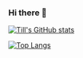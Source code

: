 ### Hi there 👋

[![Till's GitHub stats](https://github-readme-stats.vercel.app/api?username=tbung&show_icons=true&theme=radical&rank_icon=github)](https://github.com/tbung)

[![Top Langs](https://github-readme-stats.vercel.app/api/top-langs/?username=tbung&hide=jupyter%20notebook&theme=radical&layout=compact)](https://github.com/tbung)

<!--
**tbung/tbung** is a ✨ _special_ ✨ repository because its `README.md` (this file) appears on your GitHub profile.

Here are some ideas to get you started:

- 🔭 I’m currently working on ...
- 🌱 I’m currently learning ...
- 👯 I’m looking to collaborate on ...
- 🤔 I’m looking for help with ...
- 💬 Ask me about ...
- 📫 How to reach me: ...
- 😄 Pronouns: ...
- ⚡ Fun fact: ...
-->
